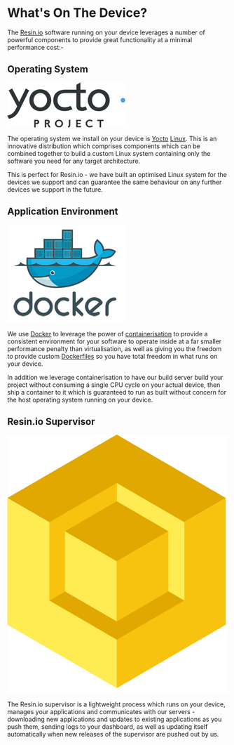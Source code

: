 # What's On The Device?

The [Resin.io][resin] software running on your device leverages a number of powerful components to provide great functionality at a minimal performance cost:-

## Operating System

![Yocto Project Logo](/img/yocto.png)

The operating system we install on your device is [Yocto][yocto] [Linux][linux]. This is an innovative distribution which comprises components which can be combined together to build a custom Linux system containing only the software you need for any target architecture.

This is perfect for Resin.io - we have built an optimised Linux system for the devices we support and can guarantee the same behaviour on any further devices we support in the future.

## Application Environment

![Docker Logo](/img/docker.png)

We use [Docker][docker] to leverage the power of [containerisation][containerisation] to provide a consistent environment for your software to operate inside at a far smaller performance penalty than virtualisation, as well as giving you the freedom to provide custom [Dockerfiles][Dockerfile] so you have total freedom in what runs on your device.

In addition we leverage containerisation to have our build server build your project without consuming a single CPU cycle on your actual device, then ship a container to it which is guaranteed to run as built without concern for the host operating system running on your device.

## Resin.io Supervisor

![Resin.io Logo](/img/logo_big.svg)

The Resin.io supervisor is a lightweight process which runs on your device, manages your applications and communicates with our servers - downloading new applications and updates to existing applications as you push them, sending logs to your dashboard, as well as updating itself automatically when new releases of the supervisor are pushed out by us.

[resin]:https://resin.io
[yocto]:https://www.yoctoproject.org/
[linux]:http://en.wikipedia.org/wiki/Linux
[docker]:https://www.docker.com/
[containerisation]:http://en.wikipedia.org/wiki/Operating_system%E2%80%93level_virtualization
[Dockerfile]:http://docs.docker.com/reference/builder/
